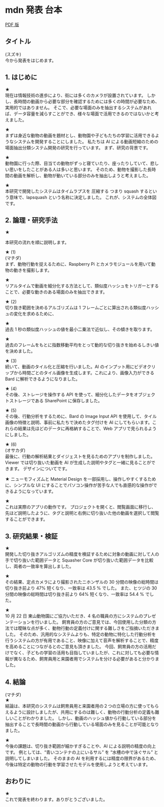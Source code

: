 # mdn 発表 台本

[PDF 版](https://tiny.cc/lapsq-sh/docs/5_mdn/test/script/0.pdf?web=1)

## タイトル

(スズキ)  
今から発表をはじめます。

## 1. はじめに

★  
現在は情報技術の進歩により、街には多くのカメラが設置されています。
しかし、長時間の動画から必要な部分を確認するためには多くの時間が必要なため、実用的ではありません。
そこで、必要な場面のみを抽出するシステムがあれば、データ容量を減らすことができ、様々な場面で活用できるのではないかと考えました。

★  
まずは身近な動物の動画を題材とし、動物園や子どもたちの学習に活用できるようなシステムを開発することにしました。
私たちは AI による動画短縮のための場面抽出分類システム開発の研究を行っています。
まず、研究の背景です。

★  
動物園に行った際、目当ての動物がずっと寝ていたり、座ったりしていて、悲しい思いをしたことがある人は多いと思います。
そのため、動物を撮影した長時間の動画を解析し、動物が動いている部分のみを抽出しようと考えました。

★  
本研究で開発したシステムはタイムラプスを 圧縮する つまり squash するという意味で、lapsquash という名称に決定しました。
これが、システムの全体図です。

## 2. 論理・研究手法

★

<!-- TODO: なにか -->

本研究の流れを順に説明します。

★ (1)  
(マチダ)  
まず、動物行動を捉えるために、Raspberry Pi とカメラモジュールを用いて動物の動きを撮影します。

★  
リアルタイムで動画を細分化する方法として、類似度ハッシュをトリガーとすることで、必要な動きのある場面のみを抽出できます。

★ (2)  
切り抜き範囲を決めるアルゴリズムは 1 フレームごとに算出される類似度ハッシュの変化を求めるために、

★  
過去 1 秒の類似度ハッシュの値を最小二乗法で近似し、その傾きを取ります。

★  
過去のフレームをもとに指数移動平均をとって動的な切り抜きを始めるしきい値を決めました。

★ (3)  
続いて、動画のタイル化と圧縮を行いました。AI のインプット用にビデオクリップから時間ごとのタイル画像を生成します。これにより、画像入力ができる Bard に解析できるようになりました。

★ (4)  
その後、ストレージを操作する API を使って、細分化したデータをオブジェクトストレージである SharePoint に保存しました。

★ (5)  
その後、行動分析をするために、Bard の Image Input API を使用して、タイル画像の特徴と説明、事前に私たちで決めたタグ付けを AI にしてもらいます。これらの結果は先ほどのデータに再格納することで、Web アプリで見られるようにしました。

★ (6)  
(オサカダ)  
最後に、行動の解析結果とダイジェストを見るためのアプリを制作しました。
Viewer では切り抜いた動画を AI が生成した説明やタグと一緒に見ることができます。
デザインについてです。

★
ニューモフィズムと Material Design を一部採用し、操作しやすくするために、シンプルな UI にすることでパソコン操作が苦手な人でも直感的な操作ができるようになっています。

★  
これは実際のアプリの動作です。
プロジェクトを開くと、閲覧画面に移行し、先ほど説明したように、タグと説明と右側に切り抜いた他の動画を選択して閲覧することができます。

## 3. 研究結果・検証

★  
開発した切り抜きアルゴリズムの精度を検証するために対象の動画に対して人の手で切り抜いた範囲データと Squasher Core が切り抜いた範囲データを比較し、両者の一致率を算出しました。

★  
その結果、定点カメラにより撮影されたニホンザルの 30 分間の映像の総時間は切り抜き前より 47% 短くなり、一致率は 43.5 % でした。
また、ヒツジの 30 分間の映像の総時間は切り抜き前より 64% 短くなり、一致率は 54.4 % でした。

★  
10 月 22 日 東山動物園にご協力いただき、4 名の職員の方にシステムのプレゼンテーションを行いました。
飼育員の方のご意見では、今回使用した分類の方法では曖昧な点が多く、動物行動の定義付けに関する難しさをご指摘いただきました。
そのため、汎用的なシステムよりも、特定の動物に特化した行動分析を行うシステムの方が有用であること、映像に加えて音声を解析することで、精度を高めることにつながるとのご意見も頂きました。
今回、飼育員の方の活用だけでなく、子どもの学習の活用も目指していましたが、これに対しても必要な情報が異なるため、飼育員用と来園者用でシステムを分ける必要があると分かりました。

## 4. 結論

(マチダ)  
★  
結論は、本研究のシステムは飼育員用と来園者用の２つの立場の方に使ってもらえるように設計しましたが、共用にするのは難しく、動物の行動分析の定義も難しいことがわかりました。
しかし、動画のハッシュ値から行動している部分を抽出することで長時間の動画から行動している場面のみを見ることが可能となりました。

★  
今後の課題は、切り抜き範囲が細かすぎることや、AI による説明の精度の向上です。
例としては、“青いコンテナの上にいるサル” を “水槽の中で泳ぐサル” と説明してしまいました。
そのままの AI を利用するには精度の限界があるため、今後は特定の動物の行動を学習させたモデルを使用しようと考えています。

## おわりに

★  
これで発表を終わります。ありがとうございました。
